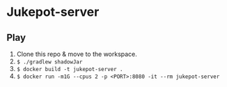 # Jukepot-server

## Play
1. Clone this repo & move to the workspace.
2. `$ ./gradlew shadowJar`
3. `$ docker build -t jukepot-server .`
4. `$ docker run -m1G --cpus 2 -p <PORT>:8080 -it --rm jukepot-server`
